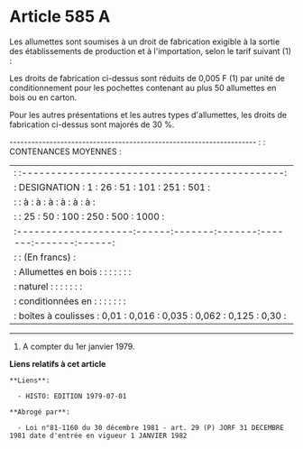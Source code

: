 # Article 585 A

Les allumettes sont soumises à un droit de fabrication exigible à la sortie des établissements de production et à
l'importation, selon le tarif suivant (1) :

Les droits de fabrication ci-dessus sont réduits de 0,005 F (1) par unité de conditionnement pour les pochettes contenant au
plus 50 allumettes en bois ou en carton.

Pour les autres présentations et les autres types d'allumettes, les droits de fabrication ci-dessus sont majorés de 30 %.

-------------------------------------------------------------------- : : CONTENANCES MOYENNES :

<table>
  <tbody>
    <tr>
      <td>: :---------------------------------------------:</td>
    </tr>
    <tr>
      <td>: DESIGNATION : 1 : 26 : 51 : 101 : 251 : 501 :</td>
    </tr>
    <tr>
      <td>: : à : à : à : à : à : à :</td>
    </tr>
    <tr>
      <td>: : 25 : 50 : 100 : 250 : 500 : 1000 :</td>
    </tr>
    <tr>
      <td>:--------------------:------:-------:-------:-------:-------:------:</td>
    </tr>
    <tr>
      <td>: : (En francs) :</td>
    </tr>
    <tr>
      <td>: Allumettes en bois : : : : : : :</td>
    </tr>
    <tr>
      <td>: naturel : : : : : : :</td>
    </tr>
    <tr>
      <td>: conditionnées en : : : : : : :</td>
    </tr>
    <tr>
      <td>: boîtes à coulisses : 0,01 : 0,016 : 0,035 : 0,062 : 0,125 : 0,30 :</td>
    </tr>
  </tbody>
</table>

--------------------------------------------------------------------

1) A compter du 1er janvier 1979.

**Liens relatifs à cet article**

	**Liens**:

	  - HISTO: EDITION 1979-07-01

	**Abrogé par**:

	  - Loi n°81-1160 du 30 décembre 1981 - art. 29 (P) JORF 31 DECEMBRE 1981 date d'entrée en vigueur 1 JANVIER 1982
